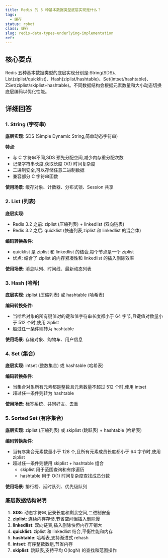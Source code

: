 ```yaml
---
title: Redis 的 5 种基本数据类型底层实现是什么？
tags:
  - 缓存
status: robot
class: 缓存
slug: redis-data-types-underlying-implementation
ref:
---
```


## 核心要点

Redis 五种基本数据类型的底层实现分别是:String(SDS)、List(ziplist/quicklist)、Hash(ziplist/hashtable)、Set(intset/hashtable)、ZSet(ziplist/skiplist+hashtable)。不同数据结构会根据元素数量和大小动态切换底层编码以优化性能。

## 详细回答

### 1. String (字符串)
**底层实现**: SDS (Simple Dynamic String,简单动态字符串)

**特点**:
- 与 C 字符串不同,SDS 预先分配空间,减少内存重分配次数
- 记录字符串长度,获取长度 O(1) 时间复杂度
- 二进制安全,可以存储任意二进制数据
- 兼容部分 C 字符串函数

**使用场景**: 缓存对象、计数器、分布式锁、Session 共享

### 2. List (列表)
**底层实现**:
- Redis 3.2 之前: ziplist (压缩列表) + linkedlist (双向链表)
- Redis 3.2 之后: quicklist (快速列表,ziplist 和 linkedlist 的混合体)

**编码转换条件**:
- quicklist 是 ziplist 和 linkedlist 的结合,每个节点是一个 ziplist
- 优点: 结合了 ziplist 的内存紧凑性和 linkedlist 的插入删除效率

**使用场景**: 消息队列、时间线、最新动态列表

### 3. Hash (哈希)
**底层实现**: ziplist (压缩列表) 或 hashtable (哈希表)

**编码转换条件**:
- 当哈希对象的所有键值对的键和值字符串长度都小于 64 字节,且键值对数量小于 512 个时,使用 ziplist
- 超过任一条件则转为 hashtable

**使用场景**: 存储对象、购物车、用户信息

### 4. Set (集合)
**底层实现**: intset (整数集合) 或 hashtable (哈希表)

**编码转换条件**:
- 当集合对象所有元素都是整数且元素数量不超过 512 个时,使用 intset
- 超过任一条件则转为 hashtable

**使用场景**: 标签系统、共同好友、去重

### 5. Sorted Set (有序集合)
**底层实现**: ziplist (压缩列表) 或 skiplist (跳跃表) + hashtable (哈希表)

**编码转换条件**:
- 当有序集合元素数量小于 128 个,且所有元素成员长度都小于 64 字节时,使用 ziplist
- 超过任一条件则使用 skiplist + hashtable 组合
  - skiplist 用于范围查询和有序遍历
  - hashtable 用于 O(1) 时间复杂度查找成员分数

**使用场景**: 排行榜、延时队列、优先级队列

### 底层数据结构说明

1. **SDS**: 动态字符串,记录长度和剩余空间,二进制安全
2. **ziplist**: 连续内存存储,节省空间但插入删除慢
3. **linkedlist**: 双向链表,插入删除快但内存开销大
4. **quicklist**: ziplist 和 linkedlist 结合,平衡性能和内存
5. **hashtable**: 哈希表,支持渐进式 rehash
6. **intset**: 有序整数数组,节省内存
7. **skiplist**: 跳跃表,支持平均 O(logN) 的查找和范围操作
